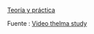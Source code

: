 [Teoría y práctica](https://es.khanacademy.org/)

Fuente : [Video thelma study](https://www.youtube.com/watch?v=85NejTcW9j0)